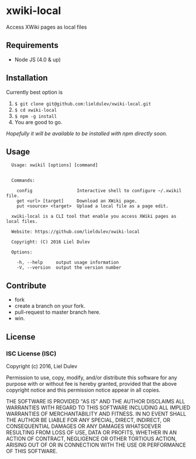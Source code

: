 # xwiki-local
Access XWiki pages as local files

## Requirements
* Node JS (4.0 & up)

## Installation
Currently best option is

  1. `$ git clone git@github.com:lieldulev/xwiki-local.git`
  2. `$ cd xwiki-local`
  3. `$ npm -g install`
  4. You are good to go.

_Hopefully it will be available to be installed with npm directly soon._

## Usage
```
  Usage: xwikil [options] [command]


  Commands:

    config                 Interactive shell to configure ~/.xwikil file.
    get <url> [target]     Download an XWiki page.
    put <source> <target>  Upload a local file as a page edit.

  xwiki-local is a CLI tool that enable you access XWiki pages as local files.

  Website: https://github.com/lieldulev/xwiki-local

  Copyright: (C) 2016 Liel Dulev

  Options:

    -h, --help     output usage information
    -V, --version  output the version number
```


## Contribute 
  * fork
  * create a branch on your fork.
  * pull-request to master branch here.
  * win.


## License

### ISC License (ISC)
Copyright (c) 2016, Liel Dulev

Permission to use, copy, modify, and/or distribute this software for any purpose with or without fee is hereby granted, provided that the above copyright notice and this permission notice appear in all copies.

THE SOFTWARE IS PROVIDED "AS IS" AND THE AUTHOR DISCLAIMS ALL WARRANTIES WITH REGARD TO THIS SOFTWARE INCLUDING ALL IMPLIED WARRANTIES OF MERCHANTABILITY AND FITNESS. IN NO EVENT SHALL THE AUTHOR BE LIABLE FOR ANY SPECIAL, DIRECT, INDIRECT, OR CONSEQUENTIAL DAMAGES OR ANY DAMAGES WHATSOEVER RESULTING FROM LOSS OF USE, DATA OR PROFITS, WHETHER IN AN ACTION OF CONTRACT, NEGLIGENCE OR OTHER TORTIOUS ACTION, ARISING OUT OF OR IN CONNECTION WITH THE USE OR PERFORMANCE OF THIS SOFTWARE.

